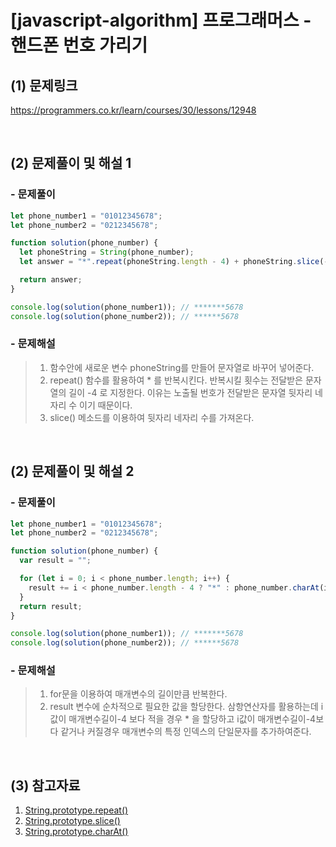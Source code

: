 # [javascript-algorithm] 프로그래머스 - 핸드폰 번호 가리기

## (1) 문제링크

<a href="https://programmers.co.kr/learn/courses/30/lessons/12948" target='_blank'>https://programmers.co.kr/learn/courses/30/lessons/12948</a>

<br>

## (2) 문제풀이 및 해설 1

### - 문제풀이

```javascript
let phone_number1 = "01012345678";
let phone_number2 = "0212345678";

function solution(phone_number) {
  let phoneString = String(phone_number);
  let answer = "*".repeat(phoneString.length - 4) + phoneString.slice(-4);

  return answer;
}

console.log(solution(phone_number1)); // *******5678
console.log(solution(phone_number2)); // ******5678
```

### - 문제해설

> 1.  함수안에 새로운 변수 phoneString를 만들어 문자열로 바꾸어 넣어준다.<br>
> 2.  repeat() 함수를 활용하여 \* 를 반복시킨다. 반복시킬 횟수는 전달받은 문자열의 길이 -4 로 지정한다. 이유는 노출될 번호가 전달받은 문자열 뒷자리 네자리 수 이기 때문이다.<br>
> 3.  slice() 메소드를 이용하여 뒷자리 네자리 수를 가져온다.

<br>

## (2) 문제풀이 및 해설 2

### - 문제풀이

```javascript
let phone_number1 = "01012345678";
let phone_number2 = "0212345678";

function solution(phone_number) {
  var result = "";

  for (let i = 0; i < phone_number.length; i++) {
    result += i < phone_number.length - 4 ? "*" : phone_number.charAt(i);
  }
  return result;
}

console.log(solution(phone_number1)); // *******5678
console.log(solution(phone_number2)); // ******5678
```

### - 문제해설

> 1.  for문을 이용하여 매개변수의 길이만큼 반복한다.<br>
> 2.  result 변수에 순차적으로 필요한 값을 할당한다. 삼항연산자를 활용하는데 i값이 매개변수길이-4 보다 적을 경우 \* 을 할당하고 i값이 매개변수길이-4보다 같거나 커질경우 매개변수의 특정 인덱스의 단일문자를 추가하여준다.

<br>

## (3) 참고자료

1. <a href="https://developer.mozilla.org/ko/docs/Web/JavaScript/Reference/Global_Objects/String/repeat" target='_blank'>String.prototype.repeat()</a><br>
2. <a href="https://developer.mozilla.org/ko/docs/Web/JavaScript/Reference/Global_Objects/String/slice" target='_blank'>String.prototype.slice()</a><br>
3. <a href="https://developer.mozilla.org/ko/docs/Web/JavaScript/Reference/Global_Objects/String/charAt" target='_blank'>String.prototype.charAt()</a>

